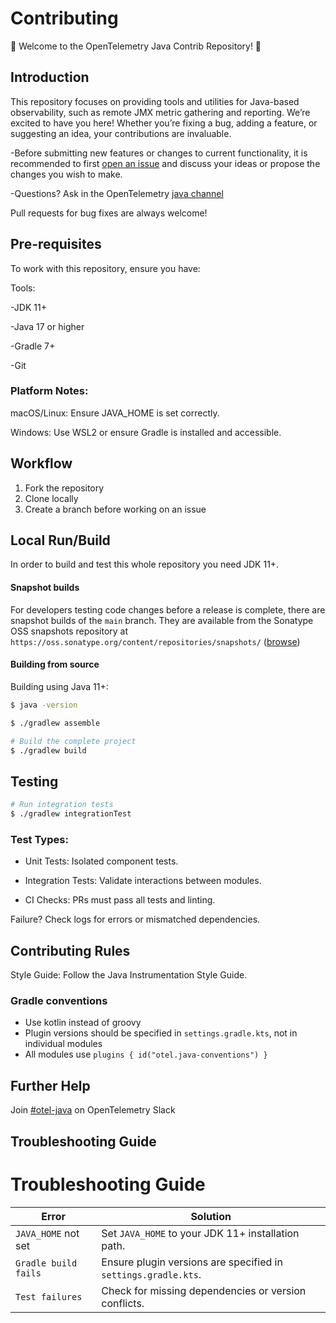 # Contributing

🎉 Welcome to the OpenTelemetry Java Contrib Repository! 🎉

## Introduction

This repository focuses on providing tools and utilities for Java-based observability, such as remote JMX metric gathering and reporting. We’re excited to have you here! Whether you’re fixing a bug, adding a feature, or suggesting an idea, your contributions are invaluable.

-Before submitting new features or changes to current functionality, it is recommended to first
[open an issue](https://github.com/open-telemetry/opentelemetry-java-contrib/issues/new)
and discuss your ideas or propose the changes you wish to make.

-Questions? Ask in the OpenTelemetry [java channel](https://cloud-native.slack.com/archives/C014L2KCTE3)

Pull requests for bug fixes are always welcome!

## Pre-requisites

To work with this repository, ensure you have:

Tools:

-JDK 11+

-Java 17 or higher

-Gradle 7+

-Git

### Platform Notes:

macOS/Linux: Ensure JAVA_HOME is set correctly.

Windows: Use WSL2 or ensure Gradle is installed and accessible.

## Workflow

1. Fork the repository
2. Clone locally
3. Create a branch before working on an issue


## Local Run/Build

In order to build and test this whole repository you need JDK 11+.

#### Snapshot builds

For developers testing code changes before a release is complete, there are
snapshot builds of the `main` branch. They are available from
the Sonatype OSS snapshots repository at `https://oss.sonatype.org/content/repositories/snapshots/`
([browse](https://oss.sonatype.org/content/repositories/snapshots/io/opentelemetry/contrib/))

#### Building from source

Building using Java 11+:

```bash
$ java -version
```

```bash
$ ./gradlew assemble

# Build the complete project
$ ./gradlew build
```

## Testing

```bash
# Run integration tests
$ ./gradlew integrationTest
```

### Test Types:

- Unit Tests: Isolated component tests.

- Integration Tests: Validate interactions between modules.

- CI Checks: PRs must pass all tests and linting.

Failure? Check logs for errors or mismatched dependencies.


## Contributing Rules

Style Guide: Follow the Java Instrumentation Style Guide.

### Gradle conventions

- Use kotlin instead of groovy
- Plugin versions should be specified in `settings.gradle.kts`, not in individual modules
- All modules use `plugins { id("otel.java-conventions") }`

## Further Help
Join [#otel-java](https://cloud-native.slack.com/archives/C014L2KCTE3) on OpenTelemetry Slack


## Troubleshooting Guide

# Troubleshooting Guide

| Error                 | Solution |
|-----------------------|----------|
| `JAVA_HOME` not set  | Set `JAVA_HOME` to your JDK 11+ installation path. |
| `Gradle build fails` | Ensure plugin versions are specified in `settings.gradle.kts`. |
| `Test failures`      | Check for missing dependencies or version conflicts. |

